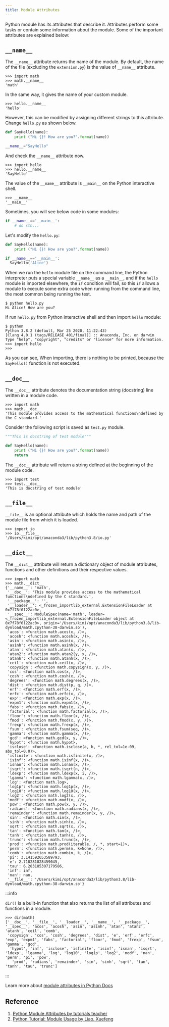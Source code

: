 ```yaml
---
title: Module Attributes
---
```


Python module has its attributes that describe it. Attributes perform some tasks or contain some information about the module. Some of the important attributes are explained below:

## `__name__`

The `__name__` attribute returns the name of the module. By default, the name of the file (excluding the `extension.py`) is the value of `__name__` attribute.

```shell
>>> import math
>>> math.__name__
'math'
```

In the same way, it gives the name of your custom module.

```shell
>>> hello.__name__
'hello'
```

However, this can be modified by assigning different strings to this attribute. Change `hello.py` as shown below.

```python title=hello.py
def SayHello(name):
    print ("Hi {}! How are you?".format(name))

__name__="SayHello"
```

And check the `__name__` attribute now.

```shell
>>> import hello
>>> hello.__name__
'SayHello'
```

The value of the `__name__` attribute is `__main__` on the Python interactive shell.

```shell
>>> __name__
'__main__'
```

Sometimes, you will see below code in some modules:

```python
if __name__=='__main__':
    # do sth...
```

Let's modify the `hello.py`:

```python title=hello.py
def SayHello(name):
    print ("Hi {}! How are you?".format(name))

if __name__=='__main__':
  SayHello('Alice')
```

When we run the `hello` module file on the command line, the Python interpreter puts a special variable `__name__` as a `__main__`, and if the `hello` module is imported elsewhere, the `if` condition will fail, so this `if` allows a module to execute some extra code when running from the command line, the most common being running the test.

```shell
$ python hello.py
Hi Alice! How are you?
```

If run `hello.py` from Python interactive shell and then import `hello` module:

```shell
$ python
Python 3.8.2 (default, Mar 25 2020, 11:22:43)
[Clang 4.0.1 (tags/RELEASE_401/final)] :: Anaconda, Inc. on darwin
Type "help", "copyright", "credits" or "license" for more information.
>>> import hello
>>>
```

As you can see, When importing, there is nothing to be printed, because the `SayHello()` function is not executed.

## `__doc__`

The `__doc__` attribute denotes the documentation string (docstring) line written in a module code.

```shell
>>> import math
>>> math.__doc__
'This module provides access to the mathematical functions\ndefined by the C standard.'
```

Consider the following script is saved as `test.py` module.

```python title=test.py
"""This is docstring of test module"""

def SayHello(name):
    print ("Hi {}! How are you?".format(name))
    return
```

The `__doc__` attribute will return a string defined at the beginning of the module code.

```shell
>>> import test
>>> test.__doc__
'This is docstring of test module'
```

## `__file__`

`__file__` is an optional attribute which holds the name and path of the module file from which it is loaded.

```shell
>>> import io
>>> io.__file__
'/Users/kimi/opt/anaconda3/lib/python3.8/io.py'
```

## `__dict__`

The `__dict__` attribute will return a dictionary object of module attributes, functions and other definitions and their respective values.

```shell
>>> import math
>>> math.__dict__
{'__name__': 'math',
 '__doc__': 'This module provides access to the mathematical functions\ndefined by the C standard.',
 '__package__': '',
 '__loader__': <_frozen_importlib_external.ExtensionFileLoader at 0x7f78f0122ac0>,
 '__spec__': ModuleSpec(name='math', loader=<_frozen_importlib_external.ExtensionFileLoader object at 0x7f78f0122ac0>, origin='/Users/kimi/opt/anaconda3/lib/python3.8/lib-dynload/math.cpython-38-darwin.so'),
 'acos': <function math.acos(x, /)>,
 'acosh': <function math.acosh(x, /)>,
 'asin': <function math.asin(x, /)>,
 'asinh': <function math.asinh(x, /)>,
 'atan': <function math.atan(x, /)>,
 'atan2': <function math.atan2(y, x, /)>,
 'atanh': <function math.atanh(x, /)>,
 'ceil': <function math.ceil(x, /)>,
 'copysign': <function math.copysign(x, y, /)>,
 'cos': <function math.cos(x, /)>,
 'cosh': <function math.cosh(x, /)>,
 'degrees': <function math.degrees(x, /)>,
 'dist': <function math.dist(p, q, /)>,
 'erf': <function math.erf(x, /)>,
 'erfc': <function math.erfc(x, /)>,
 'exp': <function math.exp(x, /)>,
 'expm1': <function math.expm1(x, /)>,
 'fabs': <function math.fabs(x, /)>,
 'factorial': <function math.factorial(x, /)>,
 'floor': <function math.floor(x, /)>,
 'fmod': <function math.fmod(x, y, /)>,
 'frexp': <function math.frexp(x, /)>,
 'fsum': <function math.fsum(seq, /)>,
 'gamma': <function math.gamma(x, /)>,
 'gcd': <function math.gcd(x, y, /)>,
 'hypot': <function math.hypot>,
 'isclose': <function math.isclose(a, b, *, rel_tol=1e-09, abs_tol=0.0)>,
 'isfinite': <function math.isfinite(x, /)>,
 'isinf': <function math.isinf(x, /)>,
 'isnan': <function math.isnan(x, /)>,
 'isqrt': <function math.isqrt(n, /)>,
 'ldexp': <function math.ldexp(x, i, /)>,
 'lgamma': <function math.lgamma(x, /)>,
 'log': <function math.log>,
 'log1p': <function math.log1p(x, /)>,
 'log10': <function math.log10(x, /)>,
 'log2': <function math.log2(x, /)>,
 'modf': <function math.modf(x, /)>,
 'pow': <function math.pow(x, y, /)>,
 'radians': <function math.radians(x, /)>,
 'remainder': <function math.remainder(x, y, /)>,
 'sin': <function math.sin(x, /)>,
 'sinh': <function math.sinh(x, /)>,
 'sqrt': <function math.sqrt(x, /)>,
 'tan': <function math.tan(x, /)>,
 'tanh': <function math.tanh(x, /)>,
 'trunc': <function math.trunc(x, /)>,
 'prod': <function math.prod(iterable, /, *, start=1)>,
 'perm': <function math.perm(n, k=None, /)>,
 'comb': <function math.comb(n, k, /)>,
 'pi': 3.141592653589793,
 'e': 2.718281828459045,
 'tau': 6.283185307179586,
 'inf': inf,
 'nan': nan,
 '__file__': '/Users/kimi/opt/anaconda3/lib/python3.8/lib-dynload/math.cpython-38-darwin.so'}
```

:::info

`dir()` is a built-in function that also returns the list of all attributes and functions in a module.

```shell
>>> dir(math)
['__doc__', '__file__', '__loader__', '__name__', '__package__', '__spec__', 'acos', 'acosh', 'asin', 'asinh', 'atan', 'atan2', 'atanh', 'ceil', 'comb',
 'copysign', 'cos', 'cosh', 'degrees', 'dist', 'e', 'erf', 'erfc', 'exp', 'expm1', 'fabs', 'factorial', 'floor', 'fmod', 'frexp', 'fsum', 'gamma', 'gcd',
  'hypot', 'inf', 'isclose', 'isfinite', 'isinf', 'isnan', 'isqrt', 'ldexp', 'lgamma', 'log', 'log10', 'log1p', 'log2', 'modf', 'nan', 'perm', 'pi', 'pow',
   'prod', 'radians', 'remainder', 'sin', 'sinh', 'sqrt', 'tan', 'tanh', 'tau', 'trunc']
```

:::

Learn more about [module attributes in Python Docs](https://docs.python.org/3/reference/import.html#import-related-module-attributes)

## Reference

1. [Python Module Attributes by tutorials teacher](https://www.tutorialsteacher.com/python/python-module-attributes)
2. [Python Tutorial: Module Usage by Liao, Xuefeng](https://www.liaoxuefeng.com/wiki/1016959663602400/1017455068170048)
